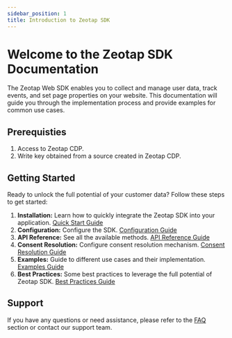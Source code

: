 ```yaml
---
sidebar_position: 1
title: Introduction to Zeotap SDK
---
```


# Welcome to the Zeotap SDK Documentation

 The Zeotap Web SDK enables you to collect and manage user data, track events, and set page properties on your website. This documentation will guide you through the implementation process and provide examples for common use cases.

## Prerequisties
1. Access to Zeotap CDP.
2. Write key obtained from a source created in Zeotap CDP.

## Getting Started

Ready to unlock the full potential of your customer data? Follow these steps to get started:

1. **Installation:** Learn how to quickly integrate the Zeotap SDK into your application. [Quick Start Guide](./quickStart)
2. **Configuration:** Configure the SDK. [Configuration Guide](./configurations)
3. **API Reference:** See all the available methods. [API Reference Guide](/docs/category/api-references)
4. **Consent Resolution:** Configure consent resolution mechanism. [Consent Resolution Guide](/docs/category/consent-resolution)
5. **Examples:** Guide to different use cases and their implementation. [Examples Guide](/docs/category/examples)
6. **Best Practices:** Some best practices to leverage the full potential of Zeotap SDK. [Best Practices Guide](./best-practices.md) 

## Support

If you have any questions or need assistance, please refer to the [FAQ](/docs/category/FAQ) section or contact our support team.

